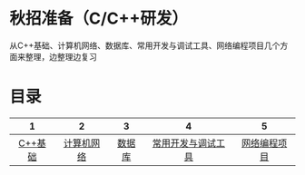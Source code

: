 # 秋招准备（C/C++研发）
从C++基础、计算机网络、数据库、常用开发与调试工具、网络编程项目几个方面来整理，边整理边复习

# 目录
| 1 | 2 | 3 | 4 | 5 |
| :-: | :-: | :-: | :-: | :-: |
| [C++基础](https://github.com/ofdm/dadunzi/blob/master/C%2B%2B基础.md) | [计算机网络](https://github.com/ofdm/dadunzi/blob/master/计算机网络.md) | [数据库]() | [常用开发与调试工具](https://github.com/ofdm/dadunzi/blob/master/开发与调试工具.md) | [网络编程项目]() |